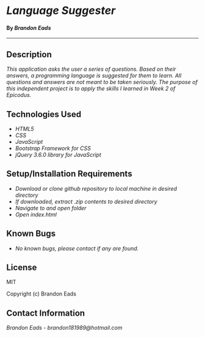 # _Language Suggester_

#### By _**Brandon Eads**_

---

## Description

_This application asks the user a series of questions. Based on their answers, a programming language is suggested for them to learn. All questions and answers are not meant to be taken seriously. The purpose of this independent project is to apply the skills I learned in Week 2 of Epicodus._

## Technologies Used

* _HTML5_
* _CSS_
* _JavaScript_
* _Bootstrap Framework for CSS_
* _jQuery 3.6.0 library for JavaScript_



## Setup/Installation Requirements

* _Download or clone github repository to local machine in desired directory_
* _If downloaded, extract .zip contents to desired directory_
* _Navigate to and open folder_
* _Open index.html_


## Known Bugs

* _No known bugs, please contact if any are found._

## License

MIT

Copyright (c) Brandon Eads

## Contact Information

_Brandon Eads - brandon181989@hotmail.com_